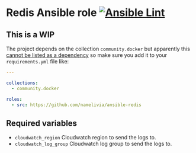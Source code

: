# Redis Ansible role [![Ansible Lint](https://github.com/namelivia/ansible-redis/actions/workflows/ansible-lint.yml/badge.svg)](https://github.com/namelivia/ansible-redis/actions/workflows/ansible-lint.yml)

## This is a WIP

The project depends on the collection `community.docker` but apparently this [cannot be listed as a dependency](https://github.com/ansible/ansible/issues/62847) so make sure you add it to your `requirements.yml` file like:

```yml
---

collections:
  - community.docker

roles:
  - src: https://github.com/namelivia/ansible-redis
```

## Required variables
 - `cloudwatch_region` Cloudwatch region to send the logs to.
 - `cloudwatch_log_group` Cloudwatch log group to send the logs to.
